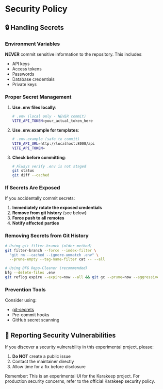# Security Policy

## 🔒 Handling Secrets

### Environment Variables

**NEVER** commit sensitive information to the repository. This includes:
- API keys
- Access tokens
- Passwords
- Database credentials
- Private keys

### Proper Secret Management

1. **Use .env files locally**:
   ```bash
   # .env (local only - NEVER commit)
   VITE_API_TOKEN=your_actual_token_here
   ```

2. **Use .env.example for templates**:
   ```bash
   # .env.example (safe to commit)
   VITE_API_URL=http://localhost:8000/api
   VITE_API_TOKEN=
   ```

3. **Check before committing**:
   ```bash
   # Always verify .env is not staged
   git status
   git diff --cached
   ```

### If Secrets Are Exposed

If you accidentally commit secrets:

1. **Immediately rotate the exposed credentials**
2. **Remove from git history** (see below)
3. **Force push to all remotes**
4. **Notify affected parties**

### Removing Secrets from Git History

```bash
# Using git filter-branch (older method)
git filter-branch --force --index-filter \
  "git rm --cached --ignore-unmatch .env" \
  --prune-empty --tag-name-filter cat -- --all

# Using BFG Repo-Cleaner (recommended)
bfg --delete-files .env
git reflog expire --expire=now --all && git gc --prune=now --aggressive
```

### Prevention Tools

Consider using:
- [git-secrets](https://github.com/awslabs/git-secrets)
- Pre-commit hooks
- GitHub secret scanning

## 🐛 Reporting Security Vulnerabilities

If you discover a security vulnerability in this experimental project, please:
1. **Do NOT** create a public issue
2. Contact the maintainer directly
3. Allow time for a fix before disclosure

Remember: This is an experimental UI for the Karakeep project. For production security concerns, refer to the official Karakeep security policy.